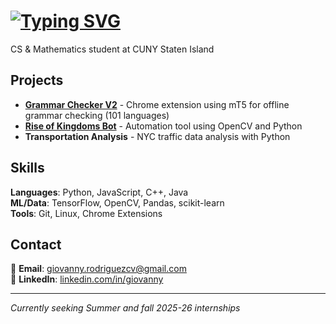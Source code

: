   # <a href="#"><img src="https://readme-typing-svg.herokuapp.com?font=Fira+Code&size=30&duration=3000&pause=1000&color=F70000&background=FFFFFF00&center=true&vCenter=true&multiline=true&width=600&height=100&lines=Hi+👋+I'm+Giovanny;Welcome+to+my+GitHub!" alt="Typing SVG" /></a>

CS & Mathematics student at CUNY Staten Island

## **Projects**

- **[Grammar Checker V2](https://github.com/dreuxx/Grammar-Checker-v2-BY-ML)** - Chrome extension using mT5 for offline grammar checking (101 languages)
- **[Rise of Kingdoms Bot](https://github.com/Dylan-Zheng/Rise-of-Kingdoms-Bot)** - Automation tool using OpenCV and Python
- **Transportation Analysis** - NYC traffic data analysis with Python

## **Skills**

**Languages**: Python, JavaScript, C++, Java  
**ML/Data**: TensorFlow, OpenCV, Pandas, scikit-learn  
**Tools**: Git, Linux, Chrome Extensions

## **Contact**

📧 **Email**: giovanny.rodriguezcv@gmail.com  
💼 **LinkedIn**: [linkedin.com/in/giovanny](https://linkedin.com/in/giovanny)

---
*Currently seeking Summer and fall 2025-26 internships*


